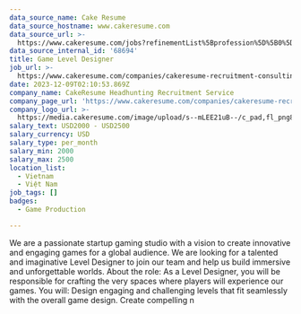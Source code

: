 ```yaml
---
data_source_name: Cake Resume
data_source_hostname: www.cakeresume.com
data_source_url: >-
  https://www.cakeresume.com/jobs?refinementList%5Bprofession%5D%5B0%5D=game-production&range%5Bsalary_range%5D%5Bmin%5D=100000
data_source_internal_id: '68694'
title: Game Level Designer
job_url: >-
  https://www.cakeresume.com/companies/cakeresume-recruitment-consulting/jobs/game-level-designer
date: 2023-12-09T02:10:53.869Z
company_name: CakeResume Headhunting Recruitment Service
company_page_url: 'https://www.cakeresume.com/companies/cakeresume-recruitment-consulting'
company_logo_url: >-
  https://media.cakeresume.com/image/upload/s--mLEE21uB--/c_pad,fl_png8,h_200,w_200/v1620881212/vdbipassrdfr8omwzeq6.png
salary_text: USD2000 - USD2500
salary_currency: USD
salary_type: per_month
salary_min: 2000
salary_max: 2500
location_list:
  - Vietnam
  - Việt Nam
job_tags: []
badges:
  - Game Production

---
```


We are a passionate startup gaming studio with a vision to create innovative and engaging games for a global audience. We are looking for a talented and imaginative Level Designer to join our team and help us build immersive and unforgettable worlds. About the role: As a Level Designer, you will be responsible for crafting the very spaces where players will experience our games. You will: Design engaging and challenging levels that fit seamlessly with the overall game design. Create compelling n